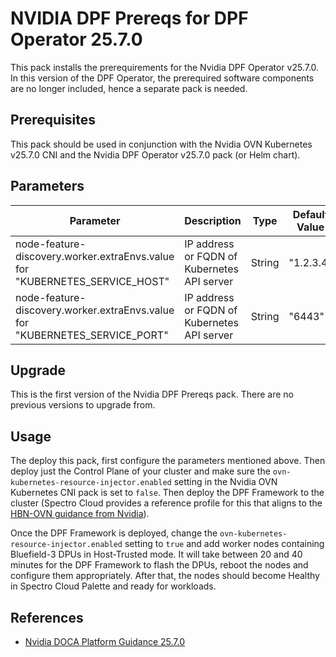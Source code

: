 # NVIDIA DPF Prereqs for DPF Operator 25.7.0

This pack installs the prerequirements for the Nvidia DPF Operator v25.7.0. In this version of the DPF Operator, the prerequired software components are no longer included, hence a separate pack is needed.

## Prerequisites

This pack should be used in conjunction with the Nvidia OVN Kubernetes v25.7.0 CNI and the Nvidia DPF Operator v25.7.0 pack (or Helm chart).

## Parameters

| **Parameter** | **Description** | **Type** | **Default Value** | **Required** |
|---|---|---|---|---|
| node-feature-discovery.worker.extraEnvs.value for "KUBERNETES_SERVICE_HOST" | IP address or FQDN of Kubernetes API server | String | "1.2.3.4" | Yes |
| node-feature-discovery.worker.extraEnvs.value for "KUBERNETES_SERVICE_PORT" | IP address or FQDN of Kubernetes API server | String | "6443" | Yes |


## Upgrade

This is the first version of the Nvidia DPF Prereqs pack. There are no previous versions to upgrade from.


## Usage

The deploy this pack, first configure the parameters mentioned above. Then deploy just the Control Plane of your cluster and make sure the `ovn-kubernetes-resource-injector.enabled` setting in the Nvidia OVN Kubernetes CNI pack is set to `false`. Then deploy the DPF Framework to the cluster (Spectro Cloud provides a reference profile for this that aligns to the [HBN-OVN guidance from Nvidia](https://github.com/NVIDIA/doca-platform/blob/v25.7.0/docs/public/user-guides/host-trusted/use-cases/hbn-ovnk/README.md)).

Once the DPF Framework is deployed, change the `ovn-kubernetes-resource-injector.enabled` setting to `true` and add worker nodes containing Bluefield-3 DPUs in Host-Trusted mode. It will take between 20 and 40 minutes for the DPF Framework to flash the DPUs, reboot the nodes and configure them appropriately. After that, the nodes should become Healthy in Spectro Cloud Palette and ready for workloads.


## References

- [Nvidia DOCA Platform Guidance 25.7.0](https://github.com/NVIDIA/doca-platform/blob/v25.7.0/docs/public/user-guides/host-trusted/use-cases/hbn-ovnk/README.md)
